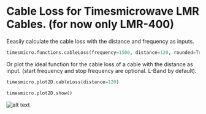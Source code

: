 # Cable Loss for Timesmicrowave LMR Cables. (for now only LMR-400)

Eeasily calculate the cable loss with the distance and frequency as inputs.

```python
timesmicro.functions.cableLoss(frequency=1500, distance=120, rounded=True)
```
Or plot the ideal function for the cable loss of a cable with the distance as input. (start frequency and stop frequency are optional. L-Band by default).

```python
timesmicro.plot2D.cableLoss(distance=120)

timesmicro.plot2D.show()
```

![alt text](https://github.com/ghunshoot/timesmicro/blob/main/CL-LMR400-120ft.png)
